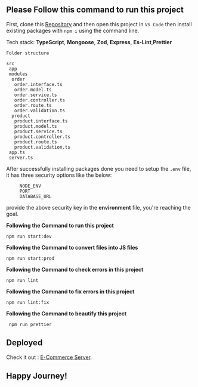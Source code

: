 ## Please Follow this command to run this project

First, clone this [Repository](https://github.com/coderyeasin/batch-3-assignment-2-coderyeasin.git) and then open this project in `VS Code` then install existing packages with `npm i` using the command line.

Tech stack: **TypeScript**, **Mongoose**, **Zod**, **Express**, **Es-Lint**,**Prettier**

`Folder structure`

``` 
src
 app
 modules
  order
   order.interface.ts
   order.model.ts
   order.service.ts
   order.controller.ts
   order.route.ts
   order.validation.ts
  product
   product.interface.ts
   product.model.ts
   product.service.ts
   product.controller.ts
   product.route.ts
   product.validation.ts 
 app.ts
 server.ts
```
After successfully installing packages done you need to setup the `.env` file, it has three security options like the below: 

```
     NODE_ENV
     PORT
     DATABASE_URL
```
provide the above security key in the **environment** file, you're reaching the goal.

**Following the Command to run this project**

``` 
npm run start:dev 
```

**Following the Command to convert files into JS files**

``` 
npm run start:prod 
```

**Following the Command to check errors in this project**

``` 
npm run lint 
```

**Following the Command to fix errors in this project**

``` 
npm run lint:fix 
```

**Following the Command to beautify this project**

```
 npm run prettier 
``` 

## Deployed

Check it out : [E-Commerce Server](https://#.com).

## **Happy Journey!**

